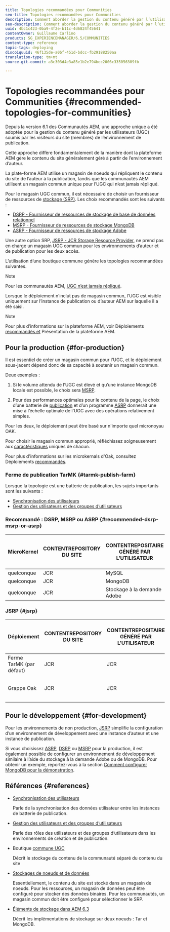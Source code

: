 ```yaml
---
title: Topologies recommandées pour Communities
seo-title: Topologies recommandées pour Communities
description: Comment aborder la gestion du contenu généré par l’utilisateur (UGC)
seo-description: Comment aborder la gestion du contenu généré par l’utilisateur (UGC)
uuid: 4bc1c423-0ba9-4f2e-b11c-4d6824f45641
contentOwner: Guillaume Carlino
products: SG_EXPERIENCEMANAGER/6.5/COMMUNITIES
content-type: reference
topic-tags: deploying
discoiquuid: 46f135de-a0bf-451d-bdcc-fb29188250aa
translation-type: tm+mt
source-git-commit: a3c303d4e3a85e1b2e794bec2006c335056309fb

---
```



# Topologies recommandées pour Communities {#recommended-topologies-for-communities}

Depuis la version 6.1 des Communautés AEM, une approche unique a été adoptée pour la gestion du contenu généré par les utilisateurs (UGC) soumis par les visiteurs du site (membres) de l’environnement de publication.

Cette approche diffère fondamentalement de la manière dont la plateforme AEM gère le contenu du site généralement géré à partir de l’environnement d’auteur.

La plate-forme AEM utilise un magasin de noeuds qui répliquent le contenu du site de l’auteur à la publication, tandis que les communautés AEM utilisent un magasin commun unique pour l’UGC qui n’est jamais répliqué.

Pour le magasin UGC commun, il est nécessaire de choisir un fournisseur de ressources de [stockage (SRP)](working-with-srp.md). Les choix recommandés sont les suivants :

* [DSRP - Fournisseur de ressources de stockage de base de données relationnel](dsrp.md)
* [MSRP - Fournisseur de ressources de stockage MongoDB](msrp.md)
* [ASRP - Fournisseur de ressources de stockage Adobe](asrp.md)

Une autre option SRP, [JSRP - JCR Storage Resource Provider](jsrp.md), ne prend pas en charge un magasin UGC commun pour les environnements d’auteur et de publication pour les deux accès.

L’utilisation d’une boutique commune génère les topologies recommandées suivantes.

>[!NOTE]
>
>Pour les communautés AEM, [UGC n’est jamais répliqué](working-with-srp.md#ugc-never-replicated).
>
>Lorsque le déploiement n’inclut pas de magasin [](working-with-srp.md)commun, l’UGC est visible uniquement sur l’instance de publication ou d’auteur AEM sur laquelle il a été saisi.

>[!NOTE]
>
>Pour plus d’informations sur la plateforme AEM, voir Déploiements [recommandés et](../../help/sites-deploying/recommended-deploys.md) Présentation de la plateforme [](../../help/sites-deploying/data-store-config.md)AEM.

## Pour la production {#for-production}

Il est essentiel de créer un magasin commun pour l&#39;UGC, et le déploiement sous-jacent dépend donc de sa capacité à soutenir un magasin commun.

Deux exemples :

1) Si le volume attendu de l’UGC est élevé et qu’une instance MongoDB locale est possible, le choix sera [MSRP](msrp.md).

2) Pour des performances optimales pour le contenu de la page, le choix d’une batterie de [publication](../../help/sites-deploying/recommended-deploys.md#tarmk-farm) et d’un programme [ASRP](asrp.md) donnerait une mise à l’échelle optimale de l’UGC avec des opérations relativement simples.

Pour les deux, le déploiement peut être basé sur n&#39;importe quel micronoyau OAK.

Pour choisir le magasin commun approprié, réfléchissez soigneusement aux [caractéristiques](working-with-srp.md#characteristics-of-srp-options) uniques de chacun.

Pour plus d&#39;informations sur les microkernals d&#39;Oak, consultez Déploiements [recommandés](../../help/sites-deploying/recommended-deploys.md).

### Ferme de publication TarMK {#tarmk-publish-farm}

Lorsque la topologie est une batterie de publication, les sujets importants sont les suivants :

* [Synchronisation des utilisateurs](sync.md)
* [Gestion des utilisateurs et des groupes d’utilisateurs](users.md)

### Recommandé : DSRP, MSRP ou ASRP {#recommended-dsrp-msrp-or-asrp}

| MicroKernel | CONTENTREPOSITORY DU SITE | CONTENTREPOSITAIRE GÉNÉRÉ PAR L’UTILISATEUR | FOURNISSEUR DE RESSOURCES DE STOCKAGE | COMMON STORE |
|-------------|------------------------|----------------------------------|---------------------------|---------------|
| quelconque | JCR | MySQL | DSRP | Oui |
| quelconque | JCR | MongoDB | MSRP | Oui |
| quelconque | JCR | Stockage à la demande Adobe | ASRP | Oui |

### JSRP {#jsrp}


| Déploiement | CONTENTREPOSITORY DU SITE | CONTENTREPOSITAIRE GÉNÉRÉ PAR L’UTILISATEUR | FOURNISSEUR DE RESSOURCES DE STOCKAGE | COMMON STORE |
|----------------------|------------------------|----------------------------------|---------------------------|---------------------------------|
| Ferme TarMK (par défaut) | JCR | JCR | JSRP | Non |
| Grappe Oak | JCR | JCR | JSRP | Yesfor Publishing Environment uniquement |

## Pour le développement {#for-development}

Pour les environnements de non production, [JSRP](jsrp.md) simplifie la configuration d’un environnement de développement avec une instance d’auteur et une instance de publication.

Si vous choisissez [ASRP](asrp.md), [DSRP](dsrp.md) ou [MSRP](msrp.md) pour la production, il est également possible de configurer un environnement de développement similaire à l’aide du stockage à la demande Adobe ou de MongoDB. Pour obtenir un exemple, reportez-vous à la section [Comment configurer MongoDB pour la démonstration](demo-mongo.md).

## Références {#references}

* [Synchronisation des utilisateurs](sync.md)

   Parle de la synchronisation des données utilisateur entre les instances de batterie de publication.

* [Gestion des utilisateurs et des groupes d’utilisateurs](users.md)

   Parle des rôles des utilisateurs et des groupes d’utilisateurs dans les environnements de création et de publication.

* Boutique [commune UGC](working-with-srp.md)

   Décrit le stockage du contenu de la communauté séparé du contenu du site

* [Stockages de noeuds et de données](../../help/sites-deploying/data-store-config.md)

   Essentiellement, le contenu du site est stocké dans un magasin de noeuds. Pour les ressources, un magasin de données peut être configuré pour stocker des données binaires. Pour les communautés, un magasin commun doit être configuré pour sélectionner le SRP.

* [Éléments de stockage dans AEM 6.3](../../help/sites-deploying/storage-elements-in-aem-6.md)

   Décrit les implémentations de stockage sur deux noeuds : Tar et MongoDB.
